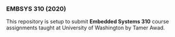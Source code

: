 ### EMBSYS 310 (2020)
This repository is setup to submit **Embedded Systems 310** course assignments taught at University of Washington by Tamer Awad.